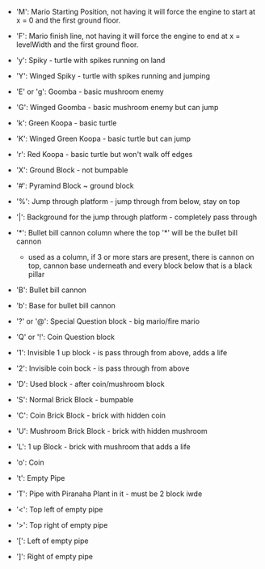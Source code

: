 - 'M': Mario Starting Position, not having it will force the engine to start at x = 0 and the first ground floor.

- 'F': Mario finish line, not having it will force the engine to end at x = levelWidth and the first ground floor.
- 'y': Spiky - turtle with spikes running on land
- 'Y': Winged Spiky - turtle with spikes running and jumping
- 'E' or 'g': Goomba - basic mushroom enemy
- 'G': Winged Goomba - basic mushroom enemy but can jump
- 'k': Green Koopa - basic turtle
- 'K': Winged Green Koopa - basic turtle but can jump
- 'r': Red Koopa - basic turtle but won't walk off edges
- 'X': Ground Block - not bumpable
- '#': Pyramind Block ~ ground block
- '%': Jump through platform - jump through from below, stay on top
- '|': Background for the jump through platform - completely pass through
- '\*': Bullet bill cannon column where the top '\*' will be the bullet bill cannon
  - used as a column, if 3 or more stars are present, there is cannon on top, cannon base underneath and every block below that is a black pillar
- 'B': Bullet bill cannon
- 'b': Base for bullet bill cannon
- '?' or '@': Special Question block - big mario/fire mario
- 'Q' or '!': Coin Question block
- '1': Invisible 1 up block - is pass through from above, adds a life
- '2': Invisible coin bock - is pass through from above
- 'D': Used block - after coin/mushroom block
- 'S': Normal Brick Block - bumpable
- 'C': Coin Brick Block - brick with hidden coin
- 'U': Mushroom Brick Block - brick with hidden mushroom
- 'L': 1 up Block - brick with mushroom that adds a life
- 'o': Coin
- 't': Empty Pipe
- 'T': Pipe with Piranaha Plant in it - must be 2 block iwde
- '<': Top left of empty pipe
- '>': Top right of empty pipe
- '[': Left of empty pipe
- ']': Right of empty pipe

